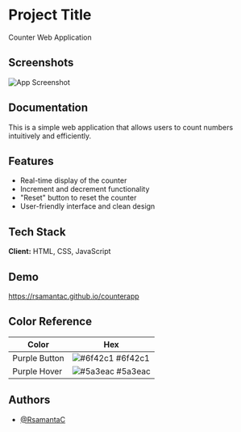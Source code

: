 
# Project Title

Counter Web Application






## Screenshots

![App Screenshot](https://i.ibb.co/9hF71dN/screenshot.png)


## Documentation

This is a simple web application that allows users to count numbers intuitively and efficiently.

## Features

- Real-time display of the counter
- Increment and decrement functionality
- "Reset" button to reset the counter
- User-friendly interface and clean design


## Tech Stack

**Client:** HTML, CSS, JavaScript


## Demo

https://rsamantac.github.io/counterapp

## Color Reference

| Color             | Hex                                                                |
| ----------------- | ------------------------------------------------------------------ |
| Purple Button| ![#6f42c1](https://via.placeholder.com/10/6f42c1?text=+) #6f42c1 |
| Purple Hover | ![#5a3eac](https://via.placeholder.com/10/5a3eac?text=+) #5a3eac |


## Authors

- [@RsamantaC](https://www.github.com/RsamantaC)

